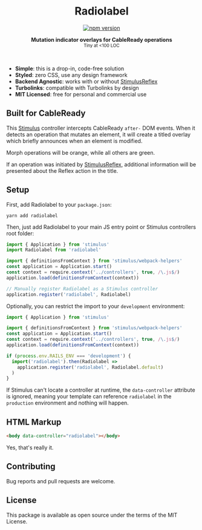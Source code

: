 <h1 align="center">Radiolabel</h1>
<p align="center">
  <a href="https://www.npmjs.com/package/radiolabel" rel="nofollow">
    <img src="https://badge.fury.io/js/radiolabel.svg" alt="npm version">
  </a>
</p>

<p align="center">
  <b>Mutation indicator overlays for CableReady operations</b></br>
  <sub>Tiny at &lt;100 LOC </sub>
</p>

<br />

- **Simple**: this is a drop-in, code-free solution
- **Styled**: zero CSS, use any design framework
- **Backend Agnostic**: works with or without [StimulusReflex](https://docs.stimulusreflex.com)
- **Turbolinks**: compatible with Turbolinks by design
- **MIT Licensed**: free for personal and commercial use

## Built for CableReady

This [Stimulus](https://stimulusjs.org/) controller intercepts CableReady `after-` DOM events. When it detects an operation that mutates an element, it will create a titled overlay which briefly announces when an element is modified.

Morph operations will be orange, while all others are green.

If an operation was initiated by [StimulusReflex](https://docs.stimulusreflex.com), additional information will be presented about the Reflex action in the title.

## Setup

First, add Radiolabel to your `package.json`:

`yarn add radiolabel`

Then, just add Radiolabel to your main JS entry point or Stimulus controllers root folder:

```js
import { Application } from 'stimulus'
import Radiolabel from 'radiolabel'

import { definitionsFromContext } from 'stimulus/webpack-helpers'
const application = Application.start()
const context = require.context('../controllers', true, /\.js$/)
application.load(definitionsFromContext(context))

// Manually register Radiolabel as a Stimulus controller
application.register('radiolabel', Radiolabel)
```

Optionally, you can restrict the import to your `development` environment:

```js
import { Application } from 'stimulus'

import { definitionsFromContext } from 'stimulus/webpack-helpers'
const application = Application.start()
const context = require.context('../controllers', true, /\.js$/)
application.load(definitionsFromContext(context))

if (process.env.RAILS_ENV === 'development') {
  import('radiolabel').then(Radiolabel =>
    application.register('radiolabel', Radiolabel.default)
  )
}
```

If Stimulus can't locate a controller at runtime, the `data-controller` attribute is ignored, meaning your template can reference `radiolabel` in the `production` environment and nothing will happen.

## HTML Markup

```html
<body data-controller="radiolabel"></body>
```
<tiny>Yes, that's really it.</tiny>

## Contributing

Bug reports and pull requests are welcome.

## License

This package is available as open source under the terms of the MIT License.
